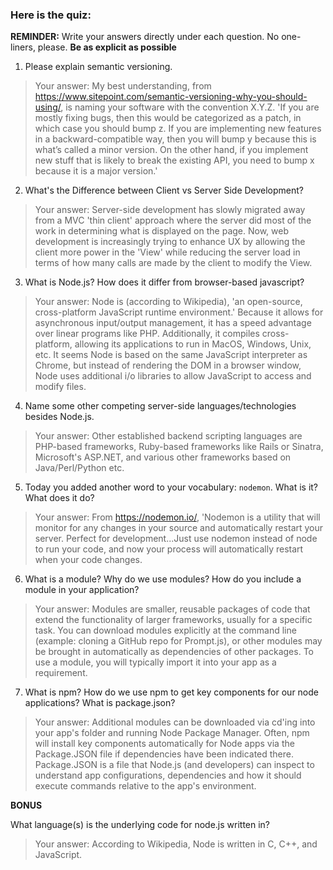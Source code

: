 ### Here is the quiz:

**REMINDER:** Write your answers directly under each question. No one-liners, please. **Be as explicit as possible**

1. Please explain semantic versioning.
> Your answer: My best understanding, from https://www.sitepoint.com/semantic-versioning-why-you-should-using/, is naming your software with the convention X.Y.Z. 'If you are mostly fixing bugs, then this would be categorized as a patch, in which case you should bump z.  If you are implementing new features in a backward-compatible way, then you will bump y because this is what’s called a minor version.  On the other hand, if you implement new stuff that is likely to break the existing API, you need to bump x because it is a major version.'

2. What's the Difference between Client vs Server Side Development?
> Your answer: Server-side development has slowly migrated away from a MVC 'thin client' approach where the server did most of the work in determining what is displayed on the page. Now, web development is increasingly trying to enhance UX by allowing the client more power in the 'View' while reducing the server load in terms of how many calls are made by the client to modify the View.

3. What is Node.js? How does it differ from browser-based javascript?
> Your answer: Node is (according to Wikipedia),  'an open-source, cross-platform JavaScript runtime environment.' Because it allows for asynchronous input/output management, it has a speed advantage over linear programs like PHP. Additionally, it compiles cross-platform, allowing its applications to run in MacOS, Windows, Unix, etc.  It seems Node is based on the same JavaScript interpreter as Chrome, but instead of rendering the DOM in a browser window, Node uses additional i/o libraries to allow JavaScript to access and modify files.

4. Name some other competing server-side languages/technologies besides Node.js.
> Your answer: Other established backend scripting languages are PHP-based frameworks, Ruby-based frameworks like Rails or Sinatra, Microsoft's ASP.NET, and various other frameworks based on Java/Perl/Python etc.

5. Today you added another word to your vocabulary: `nodemon`. What is it? What does it do?
> Your answer: From https://nodemon.io/, 'Nodemon is a utility that will monitor for any changes in your source and automatically restart your server. Perfect for development...Just use nodemon instead of node to run your code, and now your process will automatically restart when your code changes.

6. What is a module? Why do we use modules? How do you include a module in your application?
> Your answer: Modules are smaller, reusable packages of code that extend the functionality of larger frameworks, usually for a specific task. You can download modules explicitly at the command line (example: cloning a GitHub repo for Prompt.js), or other modules may be brought in automatically as dependencies of other packages.  To use a module, you will typically import it into your app as a requirement.

7. What is npm? How do we use npm to get key components for our node applications? What is package.json?
> Your answer: Additional modules can be downloaded via cd'ing into your app's folder and running Node Package Manager. Often, npm will install key components automatically for Node apps via the Package.JSON file if dependencies have been indicated there.  Package.JSON is a file that Node.js (and developers) can inspect to understand app configurations, dependencies and how it should execute commands relative to the app's environment.

**BONUS**

What language(s) is the underlying code for node.js written in?
> Your answer: According to Wikipedia, Node is written in C, C++, and JavaScript.
